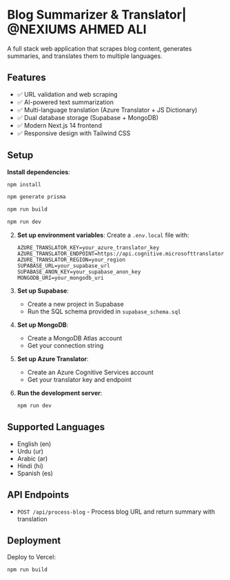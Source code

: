 # Blog Summarizer & Translator| @NEXIUMS AHMED ALI

A full stack web application that scrapes blog content, generates summaries, and translates them to multiple languages.

## Features

- ✅ URL validation and web scraping
- ✅ AI-powered text summarization
- ✅ Multi-language translation (Azure Translator + JS Dictionary)
- ✅ Dual database storage (Supabase + MongoDB)
- ✅ Modern Next.js 14 frontend
- ✅ Responsive design with Tailwind CSS


## Setup

**Install dependencies**:
   ```bash
   npm install

   npm generate prisma

   npm run build

   npm run dev
   ```

2. **Set up environment variables**:
   Create a `.env.local` file with:
   ```
   AZURE_TRANSLATOR_KEY=your_azure_translator_key
   AZURE_TRANSLATOR_ENDPOINT=https://api.cognitive.microsofttranslator.com
   AZURE_TRANSLATOR_REGION=your_region
   SUPABASE_URL=your_supabase_url
   SUPABASE_ANON_KEY=your_supabase_anon_key
   MONGODB_URI=your_mongodb_uri
   ```

3. **Set up Supabase**:
   - Create a new project in Supabase
   - Run the SQL schema provided in `supabase_schema.sql`

4. **Set up MongoDB**:
   - Create a MongoDB Atlas account
   - Get your connection string

5. **Set up Azure Translator**:
   - Create an Azure Cognitive Services account
   - Get your translator key and endpoint

6. **Run the development server**:
   ```bash
   npm run dev
   ```

## Supported Languages

- English (en)
- Urdu (ur)
- Arabic (ar)
- Hindi (hi)
- Spanish (es)

## API Endpoints

- `POST /api/process-blog` - Process blog URL and return summary with translation

## Deployment

Deploy to Vercel:
```bash
npm run build
```